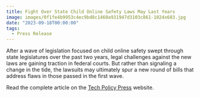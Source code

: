 ```yaml
---
title: Fight Over State Child Online Safety Laws May Last Years
image: images/0f1fe4b9953c4ec9bd8c1460a931947d3103c861-1024x683.jpg
date: "2023-09-18T00:00:00"
tags:
  - Press Release
---
```

After a wave of legislation focused on child online safety swept through state legislatures over the past two years, legal challenges against the new laws are gaining traction in federal courts. But rather than signaling a change in the tide, the lawsuits may ultimately spur a new round of bills that address flaws in those passed in the first wave.

Read the complete article on the [Tech Policy Press](https://www.techpolicy.press/fight-over-state-child-online-safety-laws-may-last-years/) website.


